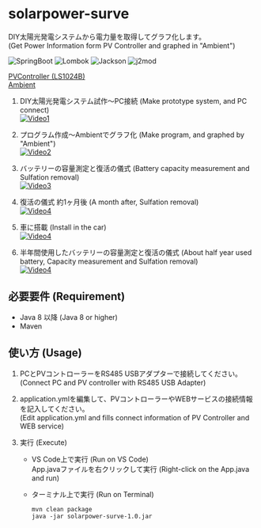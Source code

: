 # solarpower-surve
DIY太陽光発電システムから電力量を取得してグラフ化します。  
(Get Power Information form PV Controller and graphed in "Ambient")

![SpringBoot](https://img.shields.io/badge/SpringBoot-2.4.3-green.svg)
![Lombok](https://img.shields.io/badge/Lombok-1.18.18-green.svg) 
![Jackson](https://img.shields.io/badge/Jackson-2.11.4-green.svg) 
![j2mod](https://img.shields.io/badge/j2mod-2.7.0-green.svg) 

[PVController (LS1024B)](https://www.epsolarpv.com/product/10.html)  
[Ambient](https://ambidata.io/)

1. DIY太陽光発電システム試作～PC接続 (Make prototype system, and PC connect)  
[![Video1](https://img.youtube.com/vi/6Da_AODUvFU/0.jpg)](https://www.youtube.com/watch?v=6Da_AODUvFU)

2. プログラム作成～Ambientでグラフ化 (Make program, and graphed by "Ambient")  
[![Video2](https://img.youtube.com/vi/0v6mcdFbdKQ/0.jpg)](https://www.youtube.com/watch?v=0v6mcdFbdKQ)

3. バッテリーの容量測定と復活の儀式 (Battery capacity measurement and Sulfation removal)  
[![Video3](https://img.youtube.com/vi/w3DU3fAgzpg/0.jpg)](https://www.youtube.com/watch?v=w3DU3fAgzpg)

4. 復活の儀式 約1ヶ月後 (A month after, Sulfation removal)  
[![Video4](https://img.youtube.com/vi/q_ZRtQihjoY/0.jpg)](https://www.youtube.com/watch?v=q_ZRtQihjoY)

5. 車に搭載 (Install in the car)  
[![Video4](https://img.youtube.com/vi/cT1pF2nqwzs/0.jpg)](https://www.youtube.com/watch?v=cT1pF2nqwzs)

6. 半年間使用したバッテリーの容量測定と復活の儀式 (About half year used battery, Capacity measurement and Sulfation removal)  
[![Video4](https://img.youtube.com/vi/Qpyq_MSj-ZQ/0.jpg)](https://www.youtube.com/watch?v=Qpyq_MSj-ZQ)

## 必要要件 (Requirement)
- Java 8 以降 (Java 8 or higher)
- Maven

## 使い方 (Usage)
1. PCとPVコントローラーをRS485 USBアダプターで接続してください。  
(Connect PC and PV controller with RS485 USB Adapter)

2. application.ymlを編集して、PVコントローラーやWEBサービスの接続情報を記入してください。  
(Edit application.yml and fills connect information of PV Controller and WEB service)  

3. 実行 (Execute)
    - VS Code上で実行 (Run on VS Code)  
    App.javaファイルを右クリックして実行 (Right-click on the App.java and run)
  
    - ターミナル上で実行 (Run on Terminal)  
        ```command
        mvn clean package
        java -jar solarpower-surve-1.0.jar
        ```

